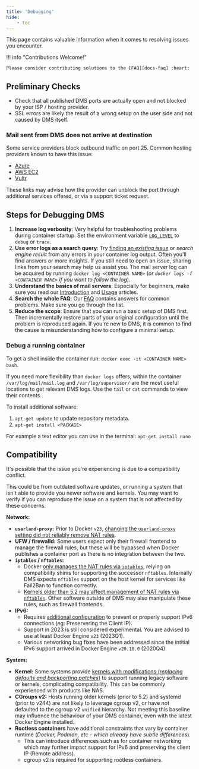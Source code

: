 ```yaml
---
title: 'Debugging'
hide:
    - toc
---
```


This page contains valuable information when it comes to resolving issues you encounter.

!!! info "Contributions Welcome!"

    Please consider contributing solutions to the [FAQ][docs-faq] :heart:

## Preliminary Checks

- Check that all published DMS ports are actually open and not blocked by your ISP / hosting provider.
- SSL errors are likely the result of a wrong setup on the user side and not caused by DMS itself.

### Mail sent from DMS does not arrive at destination

Some service providers block outbound traffic on port 25. Common hosting providers known to have this issue:

- [Azure](https://docs.microsoft.com/en-us/azure/virtual-network/troubleshoot-outbound-smtp-connectivity)
- [AWS EC2](https://aws.amazon.com/premiumsupport/knowledge-center/ec2-port-25-throttle/)
- [Vultr](https://www.vultr.com/docs/what-ports-are-blocked/)

These links may advise how the provider can unblock the port through additional services offered, or via a support ticket request.

## Steps for Debugging DMS

1. **Increase log verbosity**: Very helpful for troubleshooting problems during container startup. Set the environment variable [`LOG_LEVEL`][docs-environment-log-level] to `debug` or `trace`.
2. **Use error logs as a search query**: Try [finding an _existing issue_][gh-issues] or _search engine result_ from any errors in your container log output. Often you'll find answers or more insights. If you still need to open an issue, sharing links from your search may help us assist you. The mail server log can be acquired by running `docker log <CONTAINER NAME>` (_or `docker logs -f <CONTAINER NAME>` if you want to follow the log_).
3. **Understand the basics of mail servers**: Especially for beginners, make sure you read our [Introduction][docs-introduction] and [Usage][docs-usage] articles.
4. **Search the whole FAQ**: Our [FAQ][docs-faq] contains answers for common problems. Make sure you go through the list.
5. **Reduce the scope**: Ensure that you can run a basic setup of DMS first. Then incrementally restore parts of your original configuration until the problem is reproduced again. If you're new to DMS, it is common to find the cause is misunderstanding how to configure a minimal setup.

### Debug a running container

To get a shell inside the container run: `docker exec -it <CONTAINER NAME> bash`.

If you need more flexibility than `docker logs` offers, within the container `/var/log/mail/mail.log` and `/var/log/supervisor/` are the most useful locations to get relevant DMS logs. Use the `tail` or `cat` commands to view their contents.

To install additional software:

1. `apt-get update` to update repository metadata.
2. `apt-get install <PACKAGE>`

For example a text editor you can use in the terminal: `apt-get install nano`

## Compatibility

It's possible that the issue you're experiencing is due to a compatibility conflict.

This could be from outdated software updates, or running a system that isn't able to provide you newer software and kernels. You may want to verify if you can reproduce the issue on a system that is not affected by these concerns.

**Network:**

- **`userland-proxy`:** Prior to Docker `v23`, [changing the `userland-proxy` setting did not reliably remove NAT rules][network::docker-userlandproxy].
- **UFW / firewalld:** Some users expect only their firewall frontend to manage the firewall rules, but these will be bypassed when Docker publishes a container port as there is no integration between the two.
- **`iptables` / `nftables`:**
  - Docker [only manages the NAT rules via `iptables`][network::docker-nftables], relying on compatibility shims for supporting the successor `nftables`. Internally DMS expects `nftables` support on the host kernel for services like Fail2Ban to function correctly.
  - [Kernels older than 5.2 may affect management of NAT rules via `nftables`][network::kernel-nftables]. Other software outside of DMS may also manipulate these rules, such as firewall frontends.
- **IPv6:**
  - Requires [additional configuration][docs-ipv6] to prevent or properly support IPv6 connections (eg: Preservering the Client IP).
  - Support in 2023 is still considered experimental. You are advised to use at least Docker Engine `v23` (2023Q1).
  - Various networking bug fixes have been addressed since the intitial IPv6 support arrived in Docker Engine `v20.10.0` (2020Q4).

**System:**

- **Kernel:** Some systems provide [kernels with modifications (_replacing defaults and backporting patches_)][network::kernels-modified] to support running legacy software or kernels, complicating compatibility. This can be commonly experienced with products like NAS.
- **CGroups v2:** Hosts running older kernels (prior to 5.2) and systemd (prior to v244) are not likely to leverage cgroup v2, or have not defaulted to the cgroup v2 `unified` hierarchy. Not meeting this baseline may influence the behaviour of your DMS container, even with the latest Docker Engine installed. 
- **Rootless containers** have additional constraints that vary by container runtime (_Docker, Podman, etc - which already have subtle differences_).
  - This can introduce differences such as for container networking which may further impact support for IPv6 and preserving the client IP (Remote address).
  - cgroup v2 is required for supporting rootless containers.
	
[network::docker-userlandproxy]: https://github.com/moby/moby/issues/44721
[network::docker-nftables]: https://github.com/moby/moby/issues/26824
[network::kernels-modified]: https://github.com/docker-mailserver/docker-mailserver/pull/2662#issuecomment-1168435970
[network::kernel-nftables]: https://unix.stackexchange.com/questions/596493/can-nftables-and-iptables-ip6tables-rules-be-applied-at-the-same-time-if-so-wh/596497#596497

[docs-faq]: ../faq.md
[docs-environment-log-level]: ./environment.md#log_level
[docs-ipv6]: ./advanced/ipv6.md
[docs-introduction]: ../introduction.md
[docs-usage]: ../usage.md
[gh-issues]: https://github.com/docker-mailserver/docker-mailserver/issues
